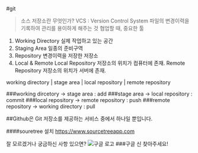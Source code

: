 #git
> 소스 저장소란 무엇인가?
> VCS : Version Control System
> 파일의 변경이력을 기록하여 관리를 용이하게 해주는 것
> 협업할 때, 중요한 툴

1. Working Directory
실제 작업하고 있는 공간
2. Staging Area
일종의 준비구역
3. Repository
변경이력을 저장한 저장소
4. Local & Remote
Local Repository
저장소의 위치가 컴퓨터에 존재.
Remote Repository
저장소의 위치가 서버에 존재.

working directory | stage area | local repository | remote repository

###working dircetory -> stage area : add
###stage area -> local repository : commit
###local repository -> remote repository : push
###remote repository -> working directory : pull

##Github은 Git 저장소를 제공하는 서비스 중에서 하나일 뿐입니다.

####souretree 설치
<https://www.sourcetreeapp.com>

잘 모르겠거나 궁금하신 사항 있으면?
![구글 로고](http://www.google.co.kr/images/srpr/logo11w.png)
###구글 신 찾아주세요!
